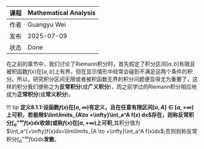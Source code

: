 | 课程   | Mathematical Analysis |
| ---- | ---------------------------------------- |
| 作者   | Guangyu Wei                               |
| 发布 | 2025-07-09 |
|状态|Done|

在之前的章节中，我们讨论了Riemann积分时，首先假定了积分区间$[a,b]$有限且被积函数$f(x)$在$[a,b]$上有界，但在显示情形中经常会碰到不满足这两个条件的积分。所以，研究积分区间无限或者被积函数无界的积分问题便显得尤为重要了，这样的积分我们便称之为**反常积分**(或**广义积分**)，而之前学过的Riemann积分相应地成为**正常积分**(或**常义积分**)。

!!! tip 
    **定义8.1.1:**设函数$f(x)$在$[a,\infty)$有定义，且在任意有限区间$[a,A]\in [a,+\infty)$上可积，若极限$\lim\limits_{A\to +\infty}\int_a^A f(x) dx$存在，则称反常积分$\int_a^{+\infty}f(x)dx$**收敛**(或称$f(x)$在$[a,+\infty)$上**可积**,其积分值为$\int_a^{+\infty}f(x)dx=\lim\limits_{A \to +\infty}\int_a^A f(x)dx$;否则则称反常积分$\int_a^{+\infty}f(x)dx$**发散**。        